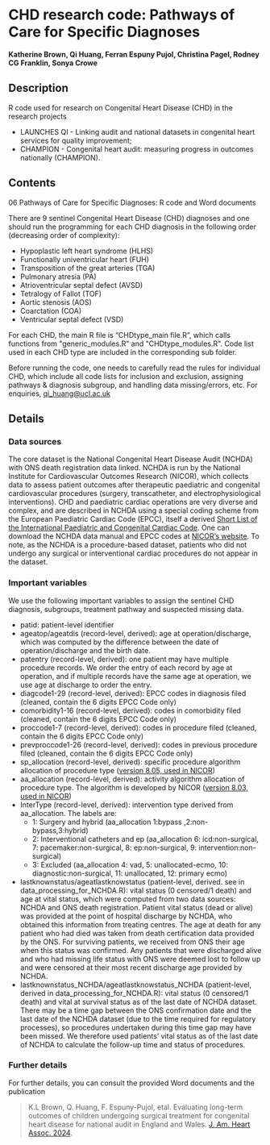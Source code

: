 # CHD research code: Pathways of Care for Specific Diagnoses

**Katherine Brown, Qi Huang, Ferran Espuny Pujol, Christina Pagel, Rodney CG Franklin, Sonya Crowe**

## Description

R code used for research on Congenital Heart Disease (CHD) in the research projects 

* LAUNCHES QI - Linking audit and national datasets in congenital heart services for quality improvement;
* CHAMPION - Congenital heart audit: measuring progress in outcomes nationally (CHAMPION).

## Contents

06 Pathways of Care for Specific Diagnoses: R code and Word documents

There are 9 sentinel Congenital Heart Disease (CHD) diagnoses and one should run the programming for each CHD diagnosis in the following order (decreasing order of complexity):
*	Hypoplastic left heart syndrome (HLHS)
*	Functionally univentricular heart (FUH) 
*	Transposition of the great arteries (TGA)
*	Pulmonary atresia (PA)
*	Atrioventricular septal defect (AVSD)
*	Tetralogy of Fallot (TOF)
*	Aortic stenosis (AOS)
*	Coarctation (COA)
*	Ventricular septal defect (VSD)

For each CHD, the main R file is “CHDtype_main file.R”, which calls functions from "generic_modules.R" and "CHDtype_modules.R". 
Code list used in each CHD type are included in the corresponding sub folder. 

Before running the code, one needs to carefully read the rules for individual CHD, which include all code lists for inclusion and exclusion, assigning pathways & diagnosis subgroup, and handling data missing/errors, etc.
For enquiries, qi_huang@ucl.ac.uk

## Details

### Data sources
The core dataset is the National Congenital Heart Disease Audit (NCHDA) with ONS death registration data linked. 
NCHDA is run by the National Institute for Cardiovascular Outcomes Research (NICOR), which collects data to assess patient outcomes after therapeutic paediatric and congenital cardiovascular procedures (surgery, transcatheter, and electrophysiological interventions). 
CHD and paediatric cardiac operations are very diverse and complex, and are described in NCHDA using a special coding scheme from the European Paediatric Cardiac Code (EPCC), itself a derived [Short List of the International Paediatric and Congenital Cardiac Code](www.ipccc.net). 
One can download the NCHDA data manual and EPCC codes at [NICOR’s website](https://www.nicor.org.uk/datasets/supporting-data-set-documentation). 
To note, as the NCHDA is a procedure-based dataset, patients who did not undergo any surgical or interventional cardiac procedures do not appear in the dataset.

### Important variables 

We use the following important variables to assign the sentinel CHD diagnosis, subgroups, treatment pathway and suspected missing data. 

*	patid: patient-level identifier 
*	ageatop/ageatdis (record-level, derived): age at operation/discharge, which was computed by the difference between the date of operation/discharge and the birth date.
*	patentry (record-level, derived): one patient may have multiple procedure records. We order the entry of each record by age at operation, and if multiple records have the same age at operation, we use age at discharge to order the entry.
*	diagcode1-29 (record-level, derived): EPCC codes in diagnosis filed (cleaned, contain the 6 digits EPCC Code only)
*	comorbidity1-16 (record-level, derived): codes in comorbidity filed (cleaned, contain the 6 digits EPCC Code only)
*	proccode1-7 (record-level, derived):  codes in procedure filed (cleaned, contain the 6 digits EPCC Code only)
*	prevproccode1-26 (record-level, derived):  codes in previous procedure filed (cleaned, contain the 6 digits EPCC Code only)
*	sp_allocation (record-level, derived): specific procedure algorithm allocation of procedure type ([version 8.05, used in NICOR](https://github.com/UCL-CORU/CHD-research-code/tree/main/01%20Data%20cleaning))
*	aa_allocation (record-level, derived):  activity algorithm allocation of procedure type. The algorithm is developed by NICOR ([version 8.03, used in NICOR](https://github.com/UCL-CORU/CHD-research-code/tree/main/01%20Data%20cleaning))
*	InterType (record-level, derived):  intervention type derived from aa_allocation.
  The labels are:
    - 1: Surgery and hybrid (aa_allocation 1:bypass ,2:non-bypass,3:hybrid)
    - 2: Interventional catheters and ep (aa_allocation 6: icd:non-surgical, 7: pacemaker:non-surgical, 8: ep:non-surgical, 9: intervention:non-surgical)
    - 3: Excluded (aa_allocation 4: vad, 5: unallocated-ecmo, 10: diagnostic:non-surgical, 11: unallocated, 12: primary ecmo)
*	lastknownstatus/ageatlastknowstatus (patient-level, derived. see in data_processing_for_NCHDA.R): vital status (0 censored/1 death) and age at vital status, which were computed from two data sources: NCHDA and ONS death registration.
  Patient vital status (dead or alive) was provided at the point of hospital discharge by NCHDA, who obtained this information from treating centres. The age at death for any patient who had died was taken from death certification data provided by the ONS. For surviving patients, we received from ONS their age when this status was confirmed. Any patients that were discharged alive and who had missing life status with ONS were deemed lost to follow up and were censored at their most recent discharge age provided by NCHDA. 
*	lastknownstatus_NCHDA/ageatlastknowstatus_NCHDA (patient-level, derived in data_processing_for_NCHDA.R): vital status (0 censored/1 death) and vital at survival status as of the last date of NCHDA dataset. 
There may be a time gap between the ONS confirmation date and the last date of the NCHDA dataset (due to the time required for regulatory processes), so procedures undertaken during this time gap may have been missed. We therefore used patients’ vital status as of the last date of NCHDA to calculate the follow-up time and status of procedures.

### Further details

For further details, you can consult the provided Word documents and the publication

> K.L Brown, Q. Huang, F. Espuny-Pujol, etal. Evaluating long-term outcomes of children undergoing surgical treatment for congenital heart disease for national audit in England and Wales. [J. Am. Heart Assoc. 2024](https://www.ahajournals.org/doi/10.1161/JAHA.124.035166).
